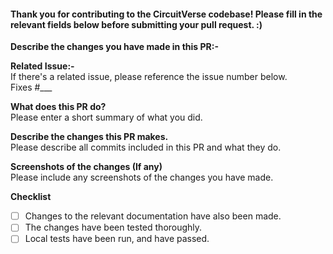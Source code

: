 #### Thank you for contributing to the CircuitVerse codebase! Please fill in the relevant fields below before submitting your pull request. :) ####



**Describe the changes you have made in this PR:-** 

**Related Issue:-**<br>
If there's a related issue, please reference the issue number below.<br>
Fixes #___

**What does this PR do?**<br>
Please enter a short summary of what you did.

**Describe the changes this PR makes.**<br>
Please describe all commits included in this PR and what they do.

**Screenshots of the changes (If any)**<br>
Please include any screenshots of the changes you have made.

**Checklist**
- [ ] Changes to the relevant documentation have also been made.
- [ ] The changes have been tested thoroughly.
- [ ] Local tests have been run, and have passed.
